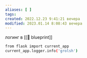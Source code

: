 ```yaml
---
aliases: [ ]
tags:
created: 2022.12.23 9:41:21 вечера
modified: 2023.01.14 8:08:43 вечера
---
```

[^#]:: [Logging in Flask](https://betterstack.com/community/guides/logging/how-to-start-logging-with-flask/) ⭐


логинг в [[🔀 blueprint]]

```Bash
from flask import current_app
current_app.logger.info('grolsh')
```
